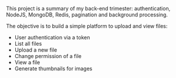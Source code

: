 This project is a summary of my back-end trimester: authentication, NodeJS,
MongoDB, Redis, pagination and background processing.

The objective is to build a simple platform to upload and view files:

- User authentication via a token
- List all files
- Upload a new file
- Change permission of a file
- View a file
- Generate thumbnails for images

